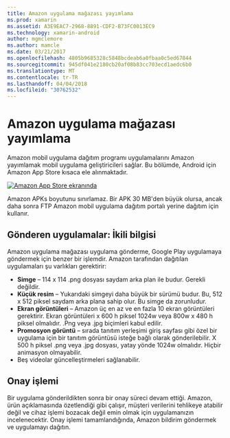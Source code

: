 ```yaml
---
title: Amazon uygulama mağazası yayımlama
ms.prod: xamarin
ms.assetid: A3E9EAC7-2968-8891-CDF2-B73FC0013EC9
ms.technology: xamarin-android
author: mgmclemore
ms.author: mamcle
ms.date: 03/21/2017
ms.openlocfilehash: 4805b9685328c5848bcdeab6a0fbaa0c5ed67844
ms.sourcegitcommit: 945df041e2180cb20af08b83cc703ecd1aedc6b0
ms.translationtype: MT
ms.contentlocale: tr-TR
ms.lasthandoff: 04/04/2018
ms.locfileid: "30762532"
---
```

# <a name="publishing-to-the-amazon-app-store"></a>Amazon uygulama mağazası yayımlama

Amazon mobil uygulama dağıtım programı uygulamalarını Amazon yayımlamak mobil uygulama geliştiricileri sağlar. Bu bölümde, Android için Amazon App Store kısaca ele alınmaktadır. 

[![Amazon App Store ekranında](publishing-to-amazon-images/amazon-app-store.png)](publishing-to-amazon-images/amazon-app-store.png#lightbox)

Amazon APKs boyutunu sınırlamaz. Bir APK 30 MB'den büyük olursa, ancak daha sonra FTP Amazon mobil uygulama dağıtım portalı yerine dağıtım için kullanır.


## <a name="submitting-apps-binary-info"></a>Gönderen uygulamalar: İkili bilgisi

Amazon uygulama mağazası uygulama gönderme, Google Play uygulamaya göndermek için benzer bir işlemdir. Amazon tarafından dağıtılan uygulamaları şu varlıkları gerektirir: 

-   **Simge** &ndash; 114 x 114 .png dosyası saydam arka plan ile budur. Gerekli değildir.
-   **Küçük resim** &ndash; Yukarıdaki simgeyi daha büyük bir sürümü budur. Bu, 512 x 512 piksel saydam arka plana sahip olur. Bu simge da zorunludur.
-   **Ekran görüntüleri** &ndash; Amazon üç en az ve en fazla 10 ekran görüntüleri gerektirir. Ekran görüntüleri x 600 h piksel 1024w veya 800w x 480 h piksel olmalıdır. .Png veya .jpg biçimleri kabul edilir.
-   **Promosyon görüntü** &ndash; sırada tanıtım yerleşimi giriş sayfası gibi özel bir uygulama için bir tanıtım görüntüsü isteğe bağlı olarak gönderilebilir. X 500 h piksel .png veya .jpg dosyası, yatay yönde 1024w olmalıdır. Hiçbir animasyon olmayabilir.
-  Beş videolar güncelleştirmeleri sağlanabilir.



## <a name="approval-process"></a>Onay işlemi

Bir uygulama gönderildikten sonra bir onay süreci devam ettiği.
Amazon, ürün açıklamasında özetlendiği gibi çalışır, müşteri verilerini tehlikeye atabilir değil ve cihaz işlemi bozacak değil emin olmak için uygulamanızın incelenecektir. Onay işlemi tamamlandığında, Amazon bildirim göndermek ve uygulamayı dağıtın.
